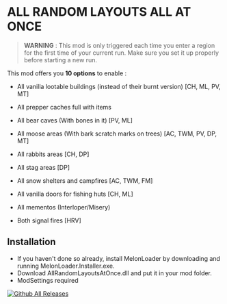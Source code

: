 # ALL RANDOM LAYOUTS ALL AT ONCE

> **WARNING** : This mod is only triggered each time you enter a region for the first time of your current run.
Make sure you set it up properly before starting a new run.

This mod offers you **10 options** to enable :

* All vanilla lootable buildings (instead of their burnt version) [CH, ML, PV, MT]
* All prepper caches full with items 

* All bear caves (With bones in it) [PV, ML]
* All moose areas (With bark scratch marks on trees) [AC, TWM, PV, DP, MT]
* All rabbits areas [CH, DP]
* All stag areas [DP]

* All snow shelters and campfires [AC, TWM, FM]
* All vanilla doors for fishing huts [CH, ML]
* All mementos (Interloper/Misery) 
* Both signal fires [HRV]

## Installation

* If you haven't done so already, install MelonLoader by downloading and running MelonLoader.Installer.exe.
* Download AllRandomLayoutsAtOnce.dll and put it in your mod folder.
* ModSettings required

[![Github All Releases](https://img.shields.io/github/downloads/RomainDeschampsFR/AllRandomLayoutsAtOnce/total.svg)]()